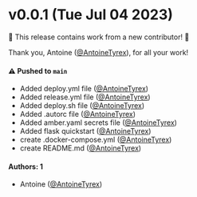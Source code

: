 # v0.0.1 (Tue Jul 04 2023)

:tada: This release contains work from a new contributor! :tada:

Thank you, Antoine ([@AntoineTyrex](https://github.com/AntoineTyrex)), for all your work!

#### ⚠️ Pushed to `main`

- Added deploy.yml file ([@AntoineTyrex](https://github.com/AntoineTyrex))
- Added release.yml file ([@AntoineTyrex](https://github.com/AntoineTyrex))
- Added deploy.sh file ([@AntoineTyrex](https://github.com/AntoineTyrex))
- Added .autorc file ([@AntoineTyrex](https://github.com/AntoineTyrex))
- Added amber.yaml secrets file ([@AntoineTyrex](https://github.com/AntoineTyrex))
- Added flask quickstart ([@AntoineTyrex](https://github.com/AntoineTyrex))
- create .docker-compose.yml ([@AntoineTyrex](https://github.com/AntoineTyrex))
- create README.md ([@AntoineTyrex](https://github.com/AntoineTyrex))

#### Authors: 1

- Antoine ([@AntoineTyrex](https://github.com/AntoineTyrex))
